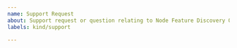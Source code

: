 ```yaml
---
name: Support Request
about: Support request or question relating to Node Feature Discovery Operator
labels: kind/support

---
```


<!--
STOP -- PLEASE READ!

GitHub is not the right place for support requests.

If you're looking for help, check the [troubleshooting guide](https://kubernetes.io/docs/tasks/debug-application-cluster/troubleshooting/)
or our [Mailing list](https://groups.google.com/a/kubernetes.io/g/sig-node)

You can also post your question on the [Slack channel](https://kubernetes.slack.com/messages/node-feature-discovery)

If the matter is security related, please disclose it privately via https://kubernetes.io/security/.
-->
